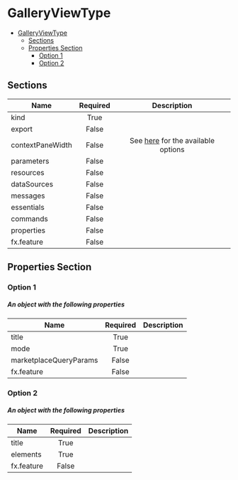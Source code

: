<a name="galleryviewtype"></a>
# GalleryViewType
* [GalleryViewType](#galleryviewtype)
    * [Sections](#galleryviewtype-sections)
    * [Properties Section](#galleryviewtype-properties-section)
        * [Option 1](#galleryviewtype-properties-section-option-1)
        * [Option 2](#galleryviewtype-properties-section-option-2)

<a name="galleryviewtype-sections"></a>
## Sections
| Name | Required | Description
| ---|:--:|:--:|
|kind|True|
|export|False|
|contextPaneWidth|False|See [here](dx-enum-contextPaneWidth.md ) for the available options
|parameters|False|
|resources|False|
|dataSources|False|
|messages|False|
|essentials|False|
|commands|False|
|properties|False|
|fx.feature|False|
<a name="galleryviewtype-properties-section"></a>
## Properties Section
<a name="galleryviewtype-properties-section-option-1"></a>
### Option 1
<a name="galleryviewtype-properties-section-option-1-an-object-with-the-following-properties"></a>
##### An object with the following properties
| Name | Required | Description
| ---|:--:|:--:|
|title|True|
|mode|True|
|marketplaceQueryParams|False|
|fx.feature|False|
<a name="galleryviewtype-properties-section-option-2"></a>
### Option 2
<a name="galleryviewtype-properties-section-option-2-an-object-with-the-following-properties-1"></a>
##### An object with the following properties
| Name | Required | Description
| ---|:--:|:--:|
|title|True|
|elements|True|
|fx.feature|False|

